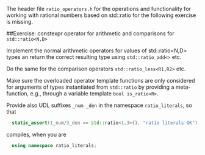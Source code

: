 The header file `ratio_operators.h` for the operations and functionality for working with rational numbers based on std::ratio
for the following exercise is missing.

##Exercise: constexpr operator for arithmetic and comparisons for `std::ratio<N,D>`

Implement the normal arithmetic operators for values of std::ratio<N,D> types an return the correct resulting type using 
`std::ratio_add<>` etc.

Do the same for the comparison operators `std::ratio_less<R1,R2>` etc.

Make sure the overloaded operator template functions are only considered for arguments of types 
instantiated from `std::ratio` by providing a meta-function, e.g., through a variable template `bool is_ratio<R>`.

Provide also UDL suffixes `_num _den` in the namespace `ratio_literals`, so that
```C++
  static_assert(1_num/3_den == std::ratio<1,3>{}, "ratio literals OK"); 
```
compiles, when you are
```C++
  using namespace ratio_literals;
``` 
